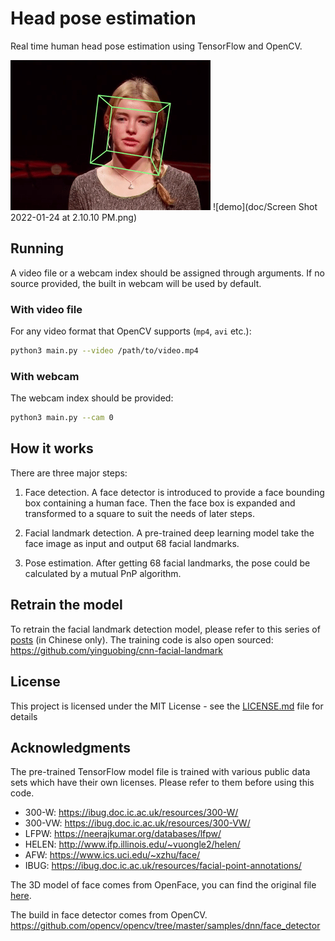 

# Head pose estimation

Real time human head pose estimation using TensorFlow and OpenCV.

![demo](doc/demo.gif)
![demo](doc/Screen Shot 2022-01-24 at 2.10.10 PM.png)


## Running

A video file or a webcam index should be assigned through arguments. If no source provided, the built in webcam will be used by default.

### With video file

For any video format that OpenCV supports (`mp4`, `avi` etc.):

```bash
python3 main.py --video /path/to/video.mp4
```

### With webcam

The webcam index should be provided:

```bash
python3 main.py --cam 0
``` 

## How it works

There are three major steps:

1. Face detection. A face detector is introduced to provide a face bounding box containing a human face. Then the face box is expanded and transformed to a square to suit the needs of later steps.

2. Facial landmark detection. A pre-trained deep learning model take the face image as input and output 68 facial landmarks.

3. Pose estimation. After getting 68 facial landmarks, the pose could be calculated by a mutual PnP algorithm.

## Retrain the model

To retrain the facial landmark detection model, please refer to this series of [posts](https://yinguobing.com/deeplearning/) (in Chinese only). The training code is also open sourced: https://github.com/yinguobing/cnn-facial-landmark


## License
This project is licensed under the MIT License - see the [LICENSE.md](LICENSE.md) file for details

## Acknowledgments
The pre-trained TensorFlow model file is trained with various public data sets which have their own licenses. Please refer to them before using this code.

- 300-W: https://ibug.doc.ic.ac.uk/resources/300-W/
- 300-VW: https://ibug.doc.ic.ac.uk/resources/300-VW/
- LFPW: https://neerajkumar.org/databases/lfpw/
- HELEN: http://www.ifp.illinois.edu/~vuongle2/helen/
- AFW: https://www.ics.uci.edu/~xzhu/face/
- IBUG: https://ibug.doc.ic.ac.uk/resources/facial-point-annotations/

The 3D model of face comes from OpenFace, you can find the original file [here](https://github.com/TadasBaltrusaitis/OpenFace/blob/master/lib/local/LandmarkDetector/model/pdms/In-the-wild_aligned_PDM_68.txt).

The build in face detector comes from OpenCV. 
https://github.com/opencv/opencv/tree/master/samples/dnn/face_detector
